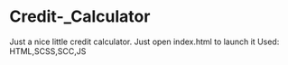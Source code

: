 # Credit-_Calculator
Just a nice little credit calculator.
Just open index.html to launch it
Used: HTML,SCSS,SCC,JS
